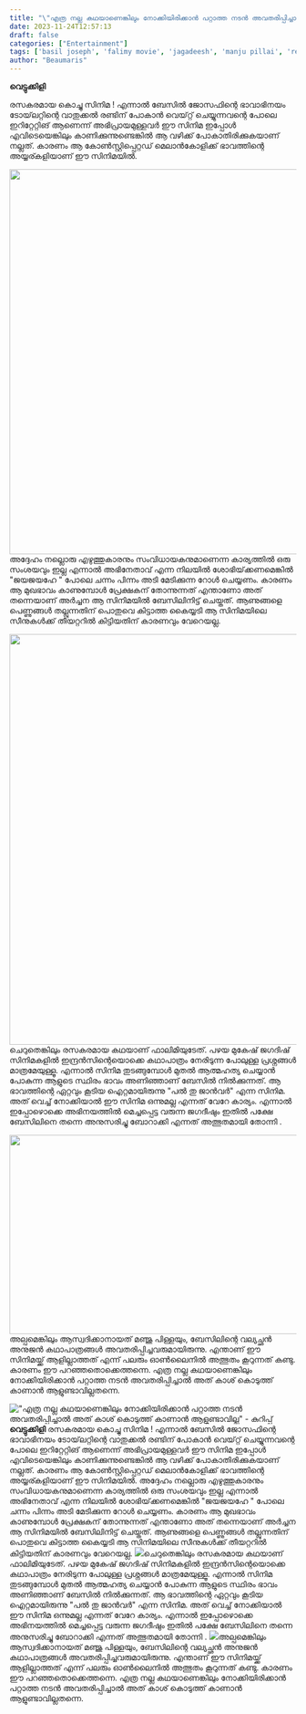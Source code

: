 ```yaml
---
title: "\"എത്ര നല്ല കഥയാണെങ്കിലും നോക്കിയിരിക്കാൻ പറ്റാത്ത നടൻ അവതരിപ്പിച്ചാൽ അത് കാശ് കൊടുത്ത് കാണാൻ ആളുണ്ടാവില്ല\" - കുറിപ്പ്"
date: 2023-11-24T12:57:13
draft: false
categories: ["Entertainment"]
tags: ['basil joseph', 'falimy movie', 'jagadeesh', 'manju pillai', 'review']
author: "Beaumaris"
---
```


<strong>വെട്ടുക്കിളി</strong>

രസകരമായ കൊച്ചു സിനിമ ! എന്നാൽ ബേസിൽ ജോസഫിന്റെ ഭാവാഭിനയം ടോയ്‌ലറ്റിന്റെ വാതുക്കൽ രണ്ടിന് പോകാൻ വെയ്റ്റ് ചെയ്യുന്നവന്റെ പോലെ ഇറിറ്റേറ്റിങ് ആണെന്ന് അഭിപ്രായമുള്ളവർ ഈ സിനിമ ഇപ്പോൾ എവിടെയെങ്കിലും കാണിക്കുന്നുണ്ടെങ്കിൽ ആ വഴിക്ക് പോകാതിരിക്കുകയാണ് നല്ലത്. കാരണം ആ കോൺസ്റ്റിപ്പെറ്റഡ് മെലാൻകോളിക്ക് ഭാവത്തിന്റെ അയ്യര്കളിയാണ് ഈ സിനിമയിൽ.

<img class="size-full wp-image-431078 aligncenter" src="https://cdn.boolokam.com/articles/2023/11/aaaa.jpg" alt="" width="1200" height="675" />അദ്ദേഹം നല്ലൊരു എഴുത്തുകാരനും സംവിധായകനുമാണെന്ന കാര്യത്തിൽ ഒരു സംശയവും ഇല്ല എന്നാൽ അഭിനേതാവ് എന്ന നിലയിൽ ശോഭിയ്‌ക്കണമെങ്കിൽ "ജയജയഹേ " പോലെ ചന്നം പിന്നം അടി മേടിക്കുന്ന റോൾ ചെയ്യണം. കാരണം ആ മുഖഭാവം കാണുമ്പോൾ പ്രേക്ഷകന് തോന്നുന്നത് എന്താണോ അത് തന്നെയാണ് അർച്ചന ആ സിനിമയിൽ ബേസിലിനിട്ട് ചെയ്തത്. ആണുങ്ങളെ പെണ്ണുങ്ങൾ തല്ലുന്നതിന് പൊതുവെ കിട്ടാത്ത കൈയ്യടി ആ സിനിമയിലെ സീനുകൾക്ക് തീയറ്ററിൽ കിട്ടിയതിന് കാരണവും വേറെയല്ല.

<img class="size-full wp-image-431079 aligncenter" src="https://cdn.boolokam.com/articles/2023/11/dqqdqddd.webp" alt="" width="1280" height="720" />ചെറുതെങ്കിലും രസകരമായ കഥയാണ് ഫാലിമിയുടേത്. പഴയ മുകേഷ് ജഗദിഷ് സിനിമകളിൽ ഇന്ദ്രൻസിന്റെയൊക്കെ കഥാപാത്രം നേരിടുന്ന പോലുള്ള പ്രശ്നങ്ങൾ മാത്രമേയുള്ളൂ. എന്നാൽ സിനിമ തുടങ്ങുമ്പോൾ മുതൽ ആത്മഹത്യ ചെയ്യാൻ പോകുന്ന ആളുടെ സ്ഥിരം ഭാവം അണിഞ്ഞാണ് ബേസിൽ നിൽക്കുന്നത്. ആ ഭാവത്തിന്റെ ഏറ്റവും കൂടിയ ഐറ്റമായിരുന്നു "പൽ തു ജാൻവർ" എന്ന സിനിമ. അത് വെച്ച് നോക്കിയാൽ ഈ സിനിമ ഒന്നുമല്ല എന്നത് വേറേ കാര്യം. എന്നാൽ ഇപ്പോഴൊക്കെ അഭിനയത്തിൽ മെച്ചപ്പെട്ട വരുന്ന ജഗദീഷും ഇതിൽ പക്ഷേ ബേസിലിനെ തന്നെ അനുസരിച്ചു ബോറാക്കി എന്നത് അത്ഭുതമായി തോന്നി .

<img class="wp-image-431081 aligncenter" src="https://cdn.boolokam.com/articles/2023/11/dqqqqqqq.webp" alt="" width="620" height="349" />അല്പമെങ്കിലും ആസ്വദിക്കാനായത് മഞ്ജു പിള്ളയും, ബേസിലിന്റെ വല്യച്ഛൻ അനുജൻ കഥാപാത്രങ്ങൾ അവതരിപ്പിച്ചവരുമായിരുന്നു. എന്താണ് ഈ സിനിമയ്ക്ക് ആളില്ലാത്തത് എന്ന് പലരും ഓൺലൈനിൽ അത്ഭുതം കൂറുന്നത് കണ്ടു. കാരണം ഈ പറഞ്ഞതൊക്കെത്തന്നെ. എത്ര നല്ല കഥയാണെങ്കിലും നോക്കിയിരിക്കാൻ പറ്റാത്ത നടൻ അവതരിപ്പിച്ചാൽ അത് കാശ് കൊടുത്ത് കാണാൻ ആളുണ്ടാവില്ലതന്നെ.


!["എത്ര നല്ല കഥയാണെങ്കിലും നോക്കിയിരിക്കാൻ പറ്റാത്ത നടൻ അവതരിപ്പിച്ചാൽ അത് കാശ് കൊടുത്ത് കാണാൻ ആളുണ്ടാവില്ല" - കുറിപ്പ്](https://cdn.boolokam.com/articles/2023/11/aaaa.jpg)**വെട്ടുക്കിളി** രസകരമായ കൊച്ചു സിനിമ ! എന്നാൽ ബേസിൽ ജോസഫിന്റെ ഭാവാഭിനയം ടോയ്‌ലറ്റിന്റെ വാതുക്കൽ രണ്ടിന് പോകാൻ വെയ്റ്റ് ചെയ്യുന്നവന്റെ പോലെ ഇറിറ്റേറ്റിങ് ആണെന്ന് അഭിപ്രായമുള്ളവർ ഈ സിനിമ ഇപ്പോൾ എവിടെയെങ്കിലും കാണിക്കുന്നുണ്ടെങ്കിൽ ആ വഴിക്ക് പോകാതിരിക്കുകയാണ് നല്ലത്. കാരണം ആ കോൺസ്റ്റിപ്പെറ്റഡ് മെലാൻകോളിക്ക് ഭാവത്തിന്റെ അയ്യര്കളിയാണ് ഈ സിനിമയിൽ. അദ്ദേഹം നല്ലൊരു എഴുത്തുകാരനും സംവിധായകനുമാണെന്ന കാര്യത്തിൽ ഒരു സംശയവും ഇല്ല എന്നാൽ അഭിനേതാവ് എന്ന നിലയിൽ ശോഭിയ്‌ക്കണമെങ്കിൽ "ജയജയഹേ " പോലെ ചന്നം പിന്നം അടി മേടിക്കുന്ന റോൾ ചെയ്യണം. കാരണം ആ മുഖഭാവം കാണുമ്പോൾ പ്രേക്ഷകന് തോന്നുന്നത് എന്താണോ അത് തന്നെയാണ് അർച്ചന ആ സിനിമയിൽ ബേസിലിനിട്ട് ചെയ്തത്. ആണുങ്ങളെ പെണ്ണുങ്ങൾ തല്ലുന്നതിന് പൊതുവെ കിട്ടാത്ത കൈയ്യടി ആ സിനിമയിലെ സീനുകൾക്ക് തീയറ്ററിൽ കിട്ടിയതിന് കാരണവും വേറെയല്ല. ![](https://cdn.boolokam.com/articles/2023/11/dqqdqddd.webp)ചെറുതെങ്കിലും രസകരമായ കഥയാണ് ഫാലിമിയുടേത്. പഴയ മുകേഷ് ജഗദിഷ് സിനിമകളിൽ ഇന്ദ്രൻസിന്റെയൊക്കെ കഥാപാത്രം നേരിടുന്ന പോലുള്ള പ്രശ്നങ്ങൾ മാത്രമേയുള്ളൂ. എന്നാൽ സിനിമ തുടങ്ങുമ്പോൾ മുതൽ ആത്മഹത്യ ചെയ്യാൻ പോകുന്ന ആളുടെ സ്ഥിരം ഭാവം അണിഞ്ഞാണ് ബേസിൽ നിൽക്കുന്നത്. ആ ഭാവത്തിന്റെ ഏറ്റവും കൂടിയ ഐറ്റമായിരുന്നു "പൽ തു ജാൻവർ" എന്ന സിനിമ. അത് വെച്ച് നോക്കിയാൽ ഈ സിനിമ ഒന്നുമല്ല എന്നത് വേറേ കാര്യം. എന്നാൽ ഇപ്പോഴൊക്കെ അഭിനയത്തിൽ മെച്ചപ്പെട്ട വരുന്ന ജഗദീഷും ഇതിൽ പക്ഷേ ബേസിലിനെ തന്നെ അനുസരിച്ചു ബോറാക്കി എന്നത് അത്ഭുതമായി തോന്നി . ![](https://cdn.boolokam.com/articles/2023/11/dqqqqqqq.webp)അല്പമെങ്കിലും ആസ്വദിക്കാനായത് മഞ്ജു പിള്ളയും, ബേസിലിന്റെ വല്യച്ഛൻ അനുജൻ കഥാപാത്രങ്ങൾ അവതരിപ്പിച്ചവരുമായിരുന്നു. എന്താണ് ഈ സിനിമയ്ക്ക് ആളില്ലാത്തത് എന്ന് പലരും ഓൺലൈനിൽ അത്ഭുതം കൂറുന്നത് കണ്ടു. കാരണം ഈ പറഞ്ഞതൊക്കെത്തന്നെ. എത്ര നല്ല കഥയാണെങ്കിലും നോക്കിയിരിക്കാൻ പറ്റാത്ത നടൻ അവതരിപ്പിച്ചാൽ അത് കാശ് കൊടുത്ത് കാണാൻ ആളുണ്ടാവില്ലതന്നെ.
